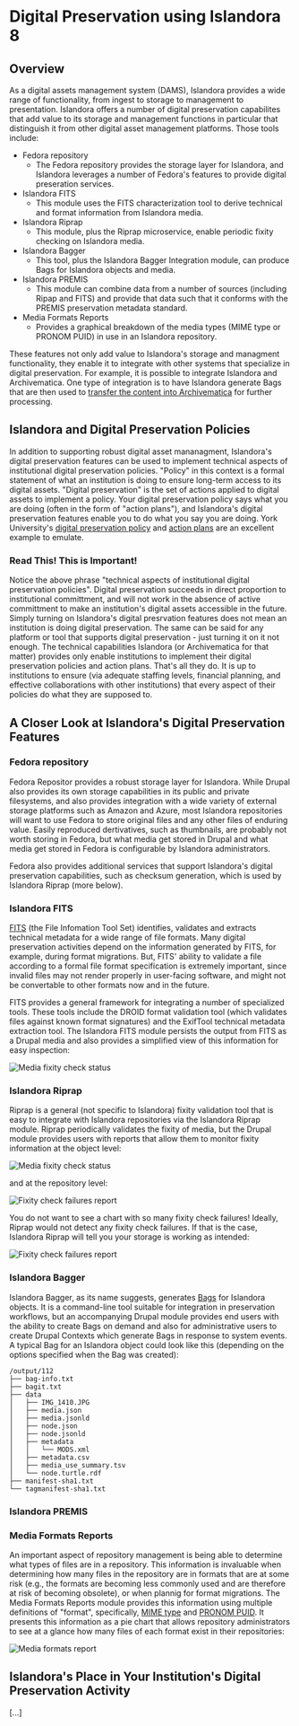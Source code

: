 # Digital Preservation using Islandora 8

## Overview

As a digital assets management system (DAMS), Islandora provides a wide range of functionality, from ingest to storage to management to presentation. Islandora offers a number of digital preservation capabilites that add value to its storage and management functions in particular that distinguish it from other digital asset management platforms. Those tools include:

* Fedora repository
   * The Fedora repository provides the storage layer for Islandora, and Islandora leverages a number of Fedora's features to provide digital preseration services.
* Islandora FITS
   * This module uses the FITS characterization tool to derive technical and format information from Islandora media.
* Islandora Riprap
   * This module, plus the Riprap microservice, enable periodic fixity checking on Islandora media.
* Islandora Bagger
   * This tool, plus the Islandora Bagger Integration module, can produce Bags for Islandora objects and media.
* Islandora PREMIS
    * This module can combine data from a number of sources (including Ripap and FITS) and provide that data such that it conforms with the PREMIS preservation metadata standard.
* Media Formats Reports
   * Provides a graphical breakdown of the media types (MIME type or PRONOM PUID) in use in an Islandora repository.

These features not only add value to Islandora's storage and managment functionality, they enable it to integrate with other systems that specialize in digital preservation. For example, it is possible to integrate Islandora and Archivematica. One type of integration is to have Islandora generate Bags that are then used to [transfer the content into Archivematica](https://www.archivematica.org/en/docs/archivematica-1.10/user-manual/transfer/bags/#bags) for further processing.

## Islandora and Digital Preservation Policies

In addition to supporting robust digital asset mananagment, Islandora's digital preservation features can be used to implement technical aspects of institutional digital preservation policies. "Policy" in this context is a formal statement of what an institution is doing to ensure long-term access to its digital assets. "Digital preservation" is the set of actions applied to digital assets to implement a policy. Your digital preservation policy says what you are doing (often in the form of "action plans"), and Islandora's digital preservation features enable you to do what you say you are doing. York University's [digital preservation policy](https://digital.library.yorku.ca/tags/digital-preservation-policy) and [action plans](https://digital.library.yorku.ca/tags/preservation-action-plan) are an excellent example to emulate.

### Read This! This is Important!

Notice the above phrase "technical aspects of institutional digital preservation policies". Digital preservation succeeds in direct proportion to institutional committment, and will not work in the absence of active committment to make an institution's digital assets accessible in the future. Simply turning on Islandora's digital presrvation features does not mean an institution is doing digital preservation. The same can be said for any platform or tool that supports digital preservation - just turning it on it not enough. The technical capabilities Islandora (or Archivematica for that matter) provides only enable institutions to implement their digital preservation policies and action plans. That's all they do. It is up to institutions to ensure (via adequate staffing levels, financial planning, and effective collaborations with other institutions) that every aspect of their policies do what they are supposed to.

## A Closer Look at Islandora's Digital Preservation Features

### Fedora repository

Fedora Repositor provides a robust storage layer for Islandora. While Drupal also provides its own storage capabilities in its public and private filesystems, and also provides integration with a wide variety of external storage platforms such as Amazon and Azure, most Islandora repositories will want to use Fedora to store original files and any other files of enduring value. Easily reproduced dertivatives, such as thumbnails, are probably not worth storing in Fedora, but what media get stored in Drupal and what media get stored in Fedora is configurable by Islandora administrators.

Fedora also provides additional services that support Islandora's digital preservation capabilities, such as checksum generation, which is used by Islandora Riprap (more below).

### Islandora FITS

[FITS](https://projects.iq.harvard.edu/fits/home) (the File Infomation Tool Set) identifies, validates and extracts technical metadata for a wide range of file formats. Many digital preservation activities depend on the information generated by FITS, for example, during format migrations. But, FITS' ability to validate a file according to a formal file format specification is extremely important, since invalid files may not render properly in user-facing software, and might not be convertable to other formats now and in the future.

FITS provides a general framework for integrating a number of specialized tools. These tools include the DROID format validation tool (which validates files against known format signatures) and the ExifTool technical metadata extraction tool. The Islandora FITS module persists the output from FITS as a Drupal media and also provides a simplified view of this information for easy inspection:

![Media fixity check status](docs/images/fits_output.png)


### Islandora Riprap

Riprap is a general (not specific to Islandora) fixity validation tool that is easy to integrate with Islandora repositories via the Islandora Riprap module. Riprap periodically validates the fixity of media, but the Drupal module provides users with reports that allow them to monitor fixity information at the object level:

![Media fixity check status](docs/images/islandora_riprap_details.png)

and at the repository level:

![Fixity check failures report](docs/images/fixity_events_report_failures.png)

You do not want to see a chart with so many fixity check failures! Ideally, Riprap would not detect any fixity check failures. If that is the case, Islandora Riprap will tell you your storage is working as intended:

![Fixity check failures report](docs/images/fixity_events_report_no_failures.png)

### Islandora Bagger

Islandora Bagger, as its name suggests, generates [Bags](https://en.wikipedia.org/wiki/BagIt) for Islandora objects. It is a command-line tool suitable for integration in preservation workflows, but an accompanying Drupal module provides end users with the ability to create Bags on demand and also for administrative users to create Drupal Contexts which generate Bags in response to system events. A typical Bag for an Islandora object could look like this (depending on the options specified when the Bag was created):

```
/output/112
├── bag-info.txt
├── bagit.txt
├── data
│   ├── IMG_1410.JPG
│   ├── media.json
│   ├── media.jsonld
│   ├── node.json
│   ├── node.jsonld
│   ├── metadata
│   │   └── MODS.xml
│   ├── metadata.csv
│   ├── media_use_summary.tsv
│   └── node.turtle.rdf
├── manifest-sha1.txt
└── tagmanifest-sha1.txt
```

### Islandora PREMIS



### Media Formats Reports

An important aspect of repository management is being able to determine what types of files are in a repository. This information is invaluable when determining how many files in the repository are in formats that are at some risk (e.g., the formats are becoming less commonly used and are therefore at risk of becoming obsolete), or when plannig for format migrations. The Media Formats Reports module provides this information using multiple definitions of "format", specifically, [MIME type](https://en.wikipedia.org/wiki/Media_type) and [PRONOM PUID](https://en.wikipedia.org/wiki/PRONOM). It presents this information as a pie chart that allows repository administrators to see at a glance how many files of each format exist in their repositories:


![Media formats report](docs/images/media_report.png)

## Islandora's Place in Your Institution's Digital Preservation Activity

[...]
